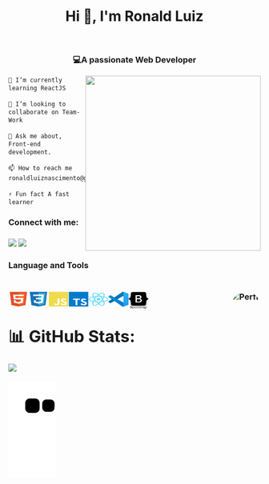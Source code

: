 <h1 align="center">Hi 👋, I'm Ronald Luiz</h1>
<br>

<h3 align="center">💻A passionate Web Developer</h3>

 <img style="width: 350px; height: 350px; max-width: 100%;" src="https://camo.githubusercontent.com/ff9f2b8153310bc8f71d351292657ac51216a098179b4b162203c25c5629b278/68747470733a2f2f6c68332e676f6f676c6575736572636f6e74656e742e636f6d2f4643544a56327534455471746b76466e30493166593138345562647057687170417979563677373733326f6f6b68466e6241465f674261574d4e66417732387a5f476856655a6d514959376a625575446c46456a575776366c644c65374676724a67343d77373530" data-canonical-src="https://lh3.googleusercontent.com/FCTJV2u4ETqtkvFn0I1fY184UbdpWhqpAyyV6w7732ookhFnbAF_gBaWMNfAw28z_GhVeZmQIY7jbUuDlFEjWWv6ldLe7FvrJg4=w750" align="right">

    🌱 I’m currently learning ReactJS

    👯 I’m looking to collaborate on Team-Work

    💬 Ask me about, Front-end development.

    📫 How to reach me ronaldluiznascimento@gmail.com

    ⚡ Fun fact A fast learner
    

<h3 align="left">Connect with me:<h3>
<div>
  <a href = "mailto:ronaldluiznascimento@gmail.com"><img src="https://img.shields.io/badge/-Gmail-%23333?style=for-the-badge&logo=gmail&logoColor=white" target="_blank"></a>
  <a href="https://www.linkedin.com/in/ronald-luiz-9ab672200" target="_blank"><img src="https://img.shields.io/badge/-LinkedIn-%230077B5?style=for-the-badge&logo=linkedin&logoColor=white" target="_blank"></a> </div>

  <h3 align="left">Language and Tools<h3>
<div style="display: inline_block"><br>
  <img align="left" alt="Ronald-HTML" height="30" width="40" src="https://raw.githubusercontent.com/devicons/devicon/master/icons/html5/html5-original.svg">
  <img align="left" alt="Ronald-CSS" height="30" width="40" src="https://raw.githubusercontent.com/devicons/devicon/master/icons/css3/css3-original.svg">
  <img align="left" alt="Ronald-Js" height="30" width="40" src="https://raw.githubusercontent.com/devicons/devicon/master/icons/javascript/javascript-plain.svg">
  <img align="left" alt="Ronald-Ts" height="30" width="40" src="https://raw.githubusercontent.com/devicons/devicon/master/icons/typescript/typescript-plain.svg">
  <img align="left" alt="Ronald-React" height="30" width="40" src="https://raw.githubusercontent.com/devicons/devicon/master/icons/react/react-original.svg">
  <img align="left" alt="Ronald-React" height="30" width="40" src="https://raw.githubusercontent.com/github/explore/80688e429a7d4ef2fca1e82350fe8e3517d3494d/topics/visual-studio-code/visual-studio-code.png">
  <img align="left" alt="Ronald-React" height="35" width="40" src="https://raw.githubusercontent.com/devicons/devicon/master/icons/bootstrap/bootstrap-plain-wordmark.svg">
  
  <img align="right" alt="Perfil" height="150" style="border-radius:50px;" src="https://github.com/Ronald-Luiz/Ronald-Luiz/assets/56053290/41cdb8c9-b4ea-43f1-82b5-f91c465a4707">
</div>
<br>

  <!--   <img align="center" alt="Rafa-Python" height="30" width="40" src="https://raw.githubusercontent.com/devicons/devicon/master/icons/python/python-original.svg"> -->
 
<div>
  <h1 align="left">📊 GitHub Stats:</h1>
  <a href="https://github.com/Ronald-Luiz">
  <img height="180em" src="https://github-readme-stats.vercel.app/api?username=Ronald-Luiz&theme=nightowl&show_icons=true"/>
<!--   <img height="180em" src="https://github-readme-stats.vercel.app/api?username=Ronald-Luiz&show_icons=true&theme=dark&include_all_commits=true&count_private=true"/>
  <img height="180em" src="https://github-readme-stats.vercel.app/api/top-langs/?username=Ronald-Luiz&layout=compact&langs_count=7&theme=dark"/> -->
</div>
  
![Snake animation](https://github.com/Ronald-Luiz/Ronald-Luiz/blob/output/github-contribution-grid-snake.svg)  
 

